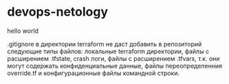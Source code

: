 # devops-netology
hello world

.gitignore в директории terraform не даст добавить  в репозиторий следующие типы файлов:
локальные terraform директории, файлы с расширением .tfstate, crash логи, файлы с расширением .tfvars, т.к. они могут содержать конфиденциальные данные, файлы переопределенния override.tf и конфигурационные файлы командной строки.
#